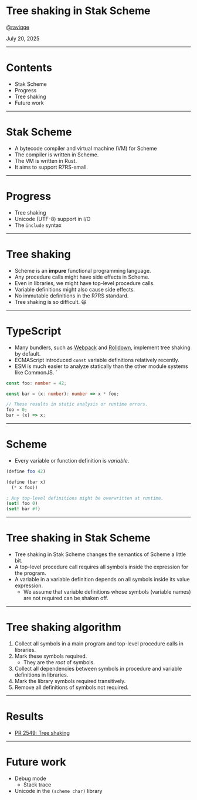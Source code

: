 # Tree shaking in Stak Scheme

[@raviqqe](https://github.com/raviqqe)

July 20, 2025

---

# Contents

- Stak Scheme
- Progress
- Tree shaking
- Future work

---

# Stak Scheme

- A bytecode compiler and virtual machine (VM) for Scheme
- The compiler is written in Scheme.
- The VM is written in Rust.
- It aims to support R7RS-small.

---

# Progress

- Tree shaking
- Unicode (UTF-8) support in I/O
- The `include` syntax

---

# Tree shaking

- Scheme is an **impure** functional programming language.
- Any procedure calls might have side effects in Scheme.
- Even in libraries, we might have top-level procedure calls.
- Variable definitions might also cause side effects.
- No immutable definitions in the R7RS standard.
- Tree shaking is so difficult. 😃

---

# TypeScript

- Many bundlers, such as [Webpack](https://webpack.js.org/) and [Rolldown](https://rolldown.rs/), implement tree shaking by default.
- ECMAScript introduced `const` variable definitions relatively recently.
- ESM is much easier to analyze statically than the other module systems like CommonJS.
  `

```typescript
const foo: number = 42;

const bar = (x: number): number => x * foo;

// These results in static analysis or runtime errors.
foo = 0;
bar = (x) => x;
```

---

# Scheme

- Every variable or function definition is _variable_.

```scheme
(define foo 42)

(define (bar x)
  (* x foo))

; Any top-level definitions might be overwritten at runtime.
(set! foo 0)
(set! bar #f)
```

---

# Tree shaking in Stak Scheme

- Tree shaking in Stak Scheme changes the semantics of Scheme a little bit.
- A top-level procedure call requires all symbols inside the expression for the program.
- A variable in a variable definition depends on all symbols inside its value expression.
  - We assume that variable definitions whose symbols (variable names) are not required can be shaken off.

---

# Tree shaking algorithm

1. Collect all symbols in a main program and top-level procedure calls in libraries.
2. Mark these symbols required.
   - They are the _root_ of symbols.
3. Collect all dependencies between symbols in procedure and variable definitions in libraries.
4. Mark the library symbols required transitively.
5. Remove all definitions of symbols not required.

---

# Results

- [PR 2549: Tree shaking](https://github.com/raviqqe/stak/pull/2549/files)

---

# Future work

- Debug mode
  - Stack trace
- Unicode in the `(scheme char)` library
